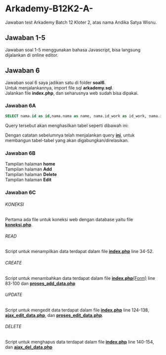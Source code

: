 # Arkademy-B12K2-A-
Jawaban test Arkademy Batch 12 Kloter 2, atas nama Andika Satya Wisnu.

## Jawaban 1-5
Jawaban soal 1-5 menggunakan bahasa Javascript, bisa langsung dijalankan di online editor.

## Jawaban 6
Jawaban soal 6 saya jadikan satu di folder **soal6**.<br/>
Untuk menjalankannya, import file sql **arkademy.sql**.<br/>
Jalankan file **index.php**, dan seharusnya web sudah bisa dipakai.

### Jawaban 6A
```SQL
SELECT nama.id as id,nama.nama as name, nama.id_work as id_work, nama.id_salary as id_salary, work.name as workname,kategori.salary as salary FROM nama JOIN work ON nama.id_work = work.id JOIN kategori ON nama.id_salary = kategori.id
```
Query tersebut akan menghasilkan tabel seperti dibawah ini:

Dengan catatan sebelumnya telah menjalankan query [**ini**](https://github.com/wisnudir/Arkademy-B12K2-A-/blob/master/soal6/arkademy.sql), untuk membangun tabel-tabel yang akan digabungkan/direlasikan.

### Jawaban 6B
Tampilan halaman **home**<br/>
Tampilan halaman **Add**<br/>
Tampilan halaman **Delete**<br/>
Tampilan halaman **Edit**

### Jawaban 6C
###### KONEKSI
Pertama ada file untuk koneksi web dengan database yaitu file [**koneksi.php**](https://github.com/wisnudir/Arkademy-B12K2-A-/blob/master/soal6/koneksi.php).
###### READ
Script untuk menampilkan data terdapat dalam file [**index.php**](https://github.com/wisnudir/Arkademy-B12K2-A-/blob/master/soal6/index.php) line 34-52.
###### CREATE
Script untuk menambahkan data terdapat dalam file [**index.php**(Form)](https://github.com/wisnudir/Arkademy-B12K2-A-/blob/master/soal6/index.php) line 83-100 dan [**proses_add_data.php**](https://github.com/wisnudir/Arkademy-B12K2-A-/blob/master/soal6/proses_add_data.php)
###### UPDATE
Script untuk mengedit data terdapat dalam file [**index.php**](https://github.com/wisnudir/Arkademy-B12K2-A-/blob/master/soal6/index.php) line 124-138, [**ajax_edit_data.php**](https://github.com/wisnudir/Arkademy-B12K2-A-/blob/master/soal6/ajax_edit_data.php), dan [**proses_edit_data.php**](https://github.com/wisnudir/Arkademy-B12K2-A-/blob/master/soal6/proses_edit_data.php).
###### DELETE
Script untuk menghapus data terdapat dalam file [**index.php**](https://github.com/wisnudir/Arkademy-B12K2-A-/blob/master/soal6/index.php) line 140-154, dan [**ajax_del_data.php**](https://github.com/wisnudir/Arkademy-B12K2-A-/blob/master/soal6/ajax_del_data.php)
